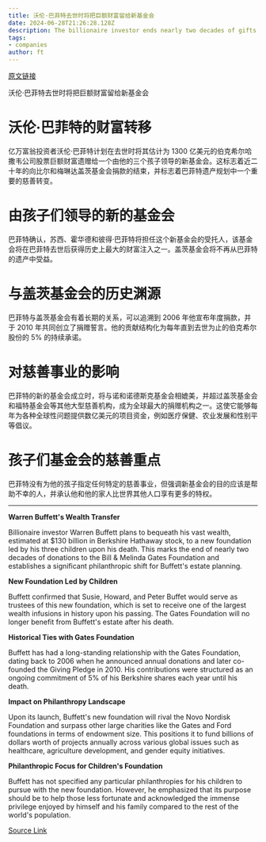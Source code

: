 ```yaml
---
title: 沃伦·巴菲特去世时将把巨额财富留给新基金会
date: 2024-06-28T21:26:28.128Z
description: The billionaire investor ends nearly two decades of gifts to the Gates Foundation for a new charity led by his children
tags: 
- companies
author: ft
---
```


[原文链接](https://ft.com/content/b3f6a9d5-99f1-4881-861c-65c56ee5b836)

沃伦·巴菲特去世时将把巨额财富留给新基金会

# 沃伦·巴菲特的财富转移

亿万富翁投资者沃伦·巴菲特计划在去世时将其估计为 1300 亿美元的伯克希尔哈撒韦公司股票巨额财富遗赠给一个由他的三个孩子领导的新基金会。这标志着近二十年的向比尔和梅琳达盖茨基金会捐款的结束，并标志着巴菲特遗产规划中一个重要的慈善转变。

# 由孩子们领导的新的基金会

巴菲特确认，苏西、霍华德和彼得·巴菲特将担任这个新基金会的受托人，该基金会将在巴菲特去世后获得历史上最大的财富注入之一。盖茨基金会将不再从巴菲特的遗产中受益。

# 与盖茨基金会的历史渊源

巴菲特与盖茨基金会有着长期的关系，可以追溯到 2006 年他宣布年度捐款，并于 2010 年共同创立了捐赠誓言。他的贡献结构化为每年直到去世为止的伯克希尔股份的 5% 的持续承诺。

# 对慈善事业的影响

巴菲特的新的基金会成立时，将与诺和诺德斯克基金会相媲美，并超过盖茨基金会和福特基金会等其他大型慈善机构，成为全球最大的捐赠机构之一。这使它能够每年为各种全球性问题提供数亿美元的项目资金，例如医疗保健、农业发展和性别平等倡议。

# 孩子们基金会的慈善重点

巴菲特没有为他的孩子指定任何特定的慈善事业，但强调新基金会的目的应该是帮助不幸的人，并承认他和他的家人比世界其他人口享有更多的特权。

---

 **Warren Buffett's Wealth Transfer**  

Billionaire investor Warren Buffett plans to bequeath his vast wealth, estimated at $130 billion in Berkshire Hathaway stock, to a new foundation led by his three children upon his death. This marks the end of nearly two decades of donations to the Bill & Melinda Gates Foundation and establishes a significant philanthropic shift for Buffett's estate planning.

**New Foundation Led by Children**  

Buffett confirmed that Susie, Howard, and Peter Buffet would serve as trustees of this new foundation, which is set to receive one of the largest wealth infusions in history upon his passing. The Gates Foundation will no longer benefit from Buffett's estate after his death.

**Historical Ties with Gates Foundation**  

Buffett has had a long-standing relationship with the Gates Foundation, dating back to 2006 when he announced annual donations and later co-founded the Giving Pledge in 2010. His contributions were structured as an ongoing commitment of 5% of his Berkshire shares each year until his death.

**Impact on Philanthropy Landscape**  

Upon its launch, Buffett's new foundation will rival the Novo Nordisk Foundation and surpass other large charities like the Gates and Ford foundations in terms of endowment size. This positions it to fund billions of dollars worth of projects annually across various global issues such as healthcare, agriculture development, and gender equity initiatives.

**Philanthropic Focus for Children's Foundation**  

Buffett has not specified any particular philanthropies for his children to pursue with the new foundation. However, he emphasized that its purpose should be to help those less fortunate and acknowledged the immense privilege enjoyed by himself and his family compared to the rest of the world's population.

[Source Link](https://ft.com/content/b3f6a9d5-99f1-4881-861c-65c56ee5b836)

